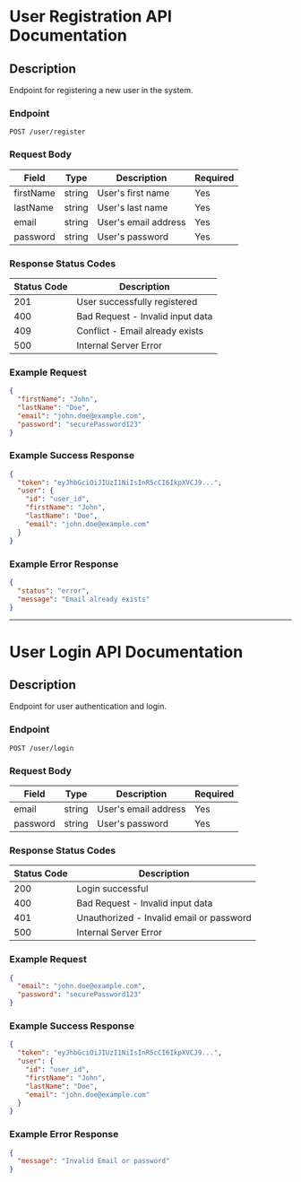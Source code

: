 # User Registration API Documentation

## Description

Endpoint for registering a new user in the system.

### Endpoint

```
POST /user/register
```

### Request Body

| Field     | Type   | Description          | Required |
| --------- | ------ | -------------------- | -------- |
| firstName | string | User's first name    | Yes      |
| lastName  | string | User's last name     | Yes      |
| email     | string | User's email address | Yes      |
| password  | string | User's password      | Yes      |

### Response Status Codes

| Status Code | Description                      |
| ----------- | -------------------------------- |
| 201         | User successfully registered     |
| 400         | Bad Request - Invalid input data |
| 409         | Conflict - Email already exists  |
| 500         | Internal Server Error            |

### Example Request

```json
{
  "firstName": "John",
  "lastName": "Doe",
  "email": "john.doe@example.com",
  "password": "securePassword123"
}
```

### Example Success Response

```json
{
  "token": "eyJhbGciOiJIUzI1NiIsInR5cCI6IkpXVCJ9...",
  "user": {
    "id": "user_id",
    "firstName": "John",
    "lastName": "Doe",
    "email": "john.doe@example.com"
  }
}
```

### Example Error Response

```json
{
  "status": "error",
  "message": "Email already exists"
}
``` 

---

# User Login API Documentation

## Description
Endpoint for user authentication and login.

### Endpoint
```
POST /user/login
```

### Request Body
| Field     | Type   | Description          | Required |
|-----------|--------|----------------------|----------|
| email     | string | User's email address | Yes      |
| password  | string | User's password      | Yes      |

### Response Status Codes
| Status Code | Description                             |
|-------------|-----------------------------------------|
| 200         | Login successful                        |
| 400         | Bad Request - Invalid input data        |
| 401         | Unauthorized - Invalid email or password |
| 500         | Internal Server Error                   |

### Example Request
```json
{
  "email": "john.doe@example.com",
  "password": "securePassword123"
}
```

### Example Success Response
```json
{
  "token": "eyJhbGciOiJIUzI1NiIsInR5cCI6IkpXVCJ9...",
  "user": {
    "id": "user_id",
    "firstName": "John",
    "lastName": "Doe",
    "email": "john.doe@example.com"
  }
}
```

### Example Error Response
```json
{
  "message": "Invalid Email or password"
}
```
